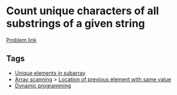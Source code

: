# Count unique characters of all substrings of a given string

[Problem link](https://leetcode.com/problems/count-unique-characters-of-all-substrings-of-a-given-string)

## Tags

* [Unique elements in subarray](/README.md#Unique_elements_in_subarray)
* [Array scanning](/README.md#Array_scanning) > [Location of previous element with same value](/README.md#Array_scanning-Location_of_previous_element_with_same_value)
* [Dynamic programming](/README.md#Dynamic_programming)
